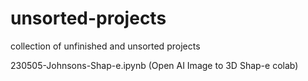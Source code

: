 # unsorted-projects
collection of unfinished and unsorted projects

230505-Johnsons-Shap-e.ipynb
(Open AI Image to 3D Shap-e colab)
